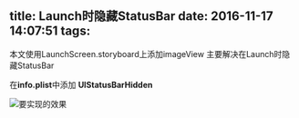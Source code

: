 title: Launch时隐藏StatusBar
date: 2016-11-17 14:07:51
tags:
---

本文使用LaunchScreen.storyboard上添加imageView
主要解决在Launch时隐藏StatusBar

在**info.plist**中添加
**UIStatusBarHidden**

![要实现的效果](http://7xrirn.com1.z0.glb.clouddn.com/blog_photostatusBarLaunch.png)  

